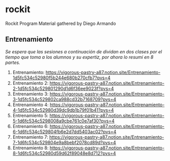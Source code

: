 # rockit
Rockit Program Material gathered by Diego Armando

## Entrenamiento
_Se espera que las sesiones a continuación de dividan en dos clases por el tiempo que toma a los alumnos y su expertiz, por ahora lo resumí en 8 partes._

1. Entrenamiento: https://vigorous-pastry-a87.notion.site/Entrenamiento-1d5fc534c52980f5b244e680b270cfb7?pvs=4
2. Entrenamiento 2: https://vigorous-pastry-a87.notion.site/Entrenamiento-2-1d5fc534c529801290d1d6f36ee9023f?pvs=4
3. Entrenamiento 3: https://vigorous-pastry-a87.notion.site/Entrenamiento-3-1d5fc534c529802ca988cd32b7168709?pvs=4
4. Entrenamiento 4: https://vigorous-pastry-a87.notion.site/Entrenamiento-4-1d5fc534c52980d39dc9db1b79f01b41?pvs=4
5. Entrenamiento 5: https://vigorous-pastry-a87.notion.site/Entrenamiento-5-1d6fc534c5298008a9cbe761c0e7af30?pvs=4
6. Entrenamiento 6: https://vigorous-pastry-a87.notion.site/Entrenamiento-6-1d6fc534c529804fb6e2d7dd5403ac02?pvs=4
7. Entrenamiento 7: https://vigorous-pastry-a87.notion.site/Entrenamiento-7-1d6fc534c529804e9a8bebf2078cd89d?pvs=4
8. Entrenamiento 8: https://vigorous-pastry-a87.notion.site/Entrenamiento-8-1d6fc534c52980d59d62f89048e8d712?pvs=4
